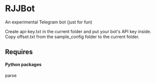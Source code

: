 # RJJBot
An experimental Telegram bot (just for fun)

Create api-key.txt in the current folder and put your bot's API key inside. Copy offset.txt from the sample_config folder to the current folder.

## Requires

#### Python packages

parse
